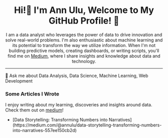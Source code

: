 <h1 align="center"> Hi!👋 I'm Ann Ulu, Welcome to My GitHub Profile! 🌟 </h1>

<p align="center"> I am a data analyst who leverages the power of data to drive innovation and solve real-world problems. I'm also enthusiastic about machine learning and its potential to transform the way we utilize information. When I'm not building predictive models, creating dashboards, or writing scripts, you'll find me on <a href="https://medium.com/@annulu">Medium</a>, where I share insights and knowledge about data and technology.
 </p>
<hr>
💬 Ask me about Data Analysis, Data Science, Machine Learning, Web Development

### Some Articles I Wrote
I enjoy writing about my learning, discoveries and insights around data. Check them out on [medium](https://medium.com/@annulu)!<br>
<ul>
 <li>[Data Storytelling: Transforming Numbers into Narratives](https://medium.com/@annulu/data-storytelling-transforming-numbers-into-narratives-557ee150cb2d)</li>
</ul>




